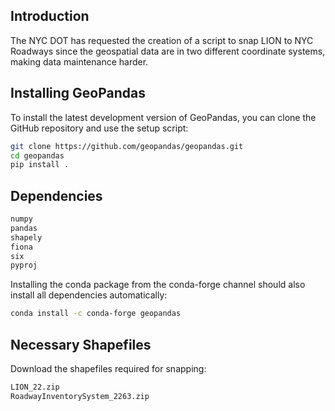 ## Introduction
The NYC DOT has requested the creation of a script to snap LION to NYC Roadways since the geospatial data are in two different coordinate systems, making data maintenance harder.

## Installing GeoPandas
To install the latest development version of GeoPandas, you can clone the GitHub repository and use the setup script:
```sh
git clone https://github.com/geopandas/geopandas.git
cd geopandas
pip install .
```

## Dependencies
```sh
numpy
pandas
shapely
fiona
six
pyproj
```
Installing the conda package from the conda-forge channel should also install all dependencies automatically:
```sh
conda install -c conda-forge geopandas
```

## Necessary Shapefiles
Download the shapefiles required for snapping:
```sh
LION_22.zip
RoadwayInventorySystem_2263.zip
```
